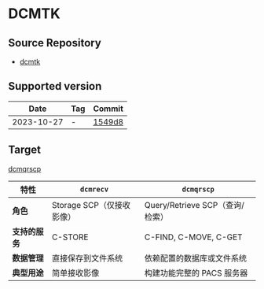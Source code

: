 # DCMTK

## Source Repository

- [dcmtk](https://github.com/DCMTK/dcmtk)

## Supported version

| Date       | Tag | Commit                                                                                 |
| ---------- | --- | -------------------------------------------------------------------------------------- |
| 2023-10-27 | -   | [1549d8](https://github.com/DCMTK/dcmtk/tree/1549d8ccccadad9ddd8a2bf75ff31eb554ee9dde) |

## Target

[dcmqrscp](https://support.dcmtk.org/docs-354/dcmqrscp.html)

| **特性**       | `dcmrecv`                 | `dcmqrscp`                      |
| -------------- | ------------------------- | ------------------------------- |
| **角色**       | Storage SCP（仅接收影像） | Query/Retrieve SCP（查询/检索） |
| **支持的服务** | C-STORE                   | C-FIND, C-MOVE, C-GET           |
| **数据管理**   | 直接保存到文件系统        | 依赖配置的数据库或文件系统      |
| **典型用途**   | 简单接收影像              | 构建功能完整的 PACS 服务器      |
